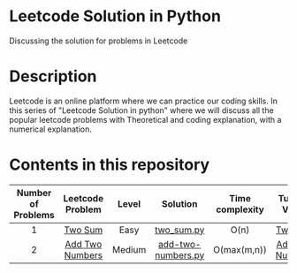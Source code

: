 # Leetcode Solution in Python

Discussing the solution for problems in Leetcode

# Description
Leetcode is an online platform where we can practice our coding skills. In this series of "Leetcode Solution in python" where we will discuss all the popular leetcode problems with Theoretical and coding explanation, with a numerical explanation. 

# Contents in this repository

|Number of Problems| Leetcode Problem | Level | Solution |Time complexity| Tutorial Video | 
|:-:|:-:|:-:|:-:|:-:|:-:|
| 1 | [Two Sum](https://leetcode.com/problems/two-sum/) | Easy | [two_sum.py](https://github.com/Anjitha95/leetcodeinpython/blob/master/solution/two_sum.py) | O(n) | [Two sum](https://www.youtube.com/watch?v=s-xynO6Aiew)| 
|2| [Add Two Numbers](https://leetcode.com/problems/add-two-numbers/) | Medium | [add-two-numbers.py](https://github.com/Anjitha95/leetcodeinpython/blob/master/solution/add-two-numbers.py)| O(max(m,n)) | [Add Two Numbers]()|
